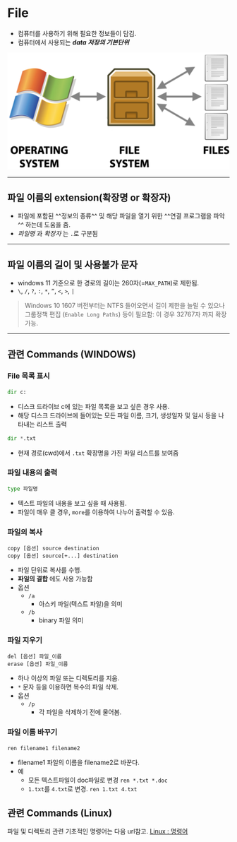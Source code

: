 # File

- 컴퓨터를 사용하기 위해 필요한 정보들이 담김.
- 컴퓨터에서 사용되는 ***data 저장의 기본단위***

![](./img/file_filesystem_os.png)

---

## 파일 이름의 extension(확장명 or 확장자)

- 파일에 포함된 ^^정보의 종류^^ 및 해당 파일을 열기 위한 ^^연결 프로그램을 파악^^ 하는데 도움을 줌.
- *파일명* 과 *확장자* 는 `.`로 구분됨

---

## 파일 이름의 길이 및 사용불가 문자

- windows 11 기준으로 한 경로의 길이는 260자(=`MAX_PATH`)로 제한됨.
- `\`, `/`, `?`, `:`, `*`, `”`, `<`, `>`, `|`

> Windows 10 1607 버전부터는 NTFS 들어오면서 길이 제한을 늘릴 수 있으나 그룹정책 편집 (`Enable Long Paths`) 등이 필요함: 이 경우 32767자 까지 확장 가능.

---

## 관련 Commands (WINDOWS)

### File 목록 표시

```python
dir c:
```

- 디스크 드라이브 c에 있는 파일 목록을 보고 싶은 경우 사용.
- 해당 디스크 드라이브에 들어있는 모든 파일 이름, 크기, 생성일자 및 일시 등을 나타내는 리스트 출력

```python
dir *.txt
```

- 현재 경로(cwd)에서 `.txt` 확장명을 가진 파일 리스트를 보여줌

### 파일 내용의 출력

```python
type 파일명
```

- 텍스트 파일의 내용을 보고 싶을 때 사용됨.
- 파일이 매우 클 경우, `more`를 이용하여 나누어 출력할 수 있음.

### 파일의 복사

```basic
copy [옵션] source destination 
copy [옵션] source[+...] destination
```

- 파일 단위로 복사를 수행.
- **파일의 결합** 에도 사용 가능함
- 옵션
    - `/a`
        - 아스키 파일(텍스트 파일)을 의미
    - `/b`
        - binary 파일 의미
        

### 파일 지우기

```basic
del [옵션] 파일_이름
erase [옵션] 파일_이름
```

- 하나 이상의 파일 또는 디렉토리를 지움.
- `*` 문자 등을 이용하면 복수의 파일 삭제.
- 옵션
    - `/p`
        - 각 파일을 삭제하기 전에 물어봄.

### 파일 이름 바꾸기

```basic
ren filename1 filename2
```

- filename1 파일의 이름을 filename2로 바꾼다.
- 예
    - 모든 텍스트파일이 doc파일로 변경
    `ren *.txt *.doc`
    - `1.txt`를 `4.txt`로 변경.
    `ren 1.txt 4.txt`

## 관련 Commands (Linux)

파일 및 디렉토리 관련 기초적인 명령어는 다음 url참고.
[Linux : 명령어](./linux_cmds.md)
